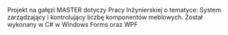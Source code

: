 Projekt na gałęzi MASTER dotyczy Pracy Inżynierskiej o tematyce: System zarządzający i kontrolujący liczbę komponentów meblowych. Został wykonany w C# w Windows Forms oraz WPF
